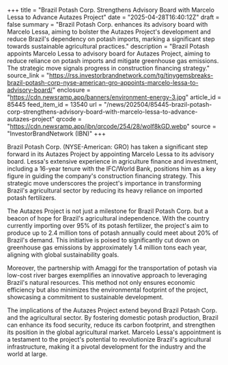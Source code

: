 +++
title = "Brazil Potash Corp. Strengthens Advisory Board with Marcelo Lessa to Advance Autazes Project"
date = "2025-04-28T16:40:12Z"
draft = false
summary = "Brazil Potash Corp. enhances its advisory board with Marcelo Lessa, aiming to bolster the Autazes Project's development and reduce Brazil's dependency on potash imports, marking a significant step towards sustainable agricultural practices."
description = "Brazil Potash appoints Marcelo Lessa to advisory board for Autazes Project, aiming to reduce reliance on potash imports and mitigate greenhouse gas emissions. The strategic move signals progress in construction financing strategy."
source_link = "https://rss.investorbrandnetwork.com/tg/tinygemsbreaks-brazil-potash-corp-nyse-american-gro-appoints-marcelo-lessa-to-advisory-board/"
enclosure = "https://cdn.newsramp.app/banners/environment-energy-3.jpg"
article_id = 85445
feed_item_id = 13540
url = "/news/202504/85445-brazil-potash-corp-strengthens-advisory-board-with-marcelo-lessa-to-advance-autazes-project"
qrcode = "https://cdn.newsramp.app/ibn/qrcode/254/28/wolf8kGD.webp"
source = "InvestorBrandNetwork (IBN)"
+++

<p>Brazil Potash Corp. (NYSE-American: GRO) has taken a significant step forward in its Autazes Project by appointing Marcelo Lessa to its advisory board. Lessa's extensive experience in agriculture finance and investment, including a 16-year tenure with the IFC/World Bank, positions him as a key figure in guiding the company's construction financing strategy. This strategic move underscores the project's importance in transforming Brazil's agricultural sector by reducing its heavy reliance on imported potash fertilizers.</p><p>The Autazes Project is not just a milestone for Brazil Potash Corp. but a beacon of hope for Brazil's agricultural independence. With the country currently importing over 95% of its potash fertilizer, the project's aim to produce up to 2.4 million tons of potash annually could meet about 20% of Brazil's demand. This initiative is poised to significantly cut down on greenhouse gas emissions by approximately 1.4 million tons each year, aligning with global sustainability goals.</p><p>Moreover, the partnership with Amaggi for the transportation of potash via low-cost river barges exemplifies an innovative approach to leveraging Brazil's natural resources. This method not only ensures economic efficiency but also minimizes the environmental footprint of the project, showcasing a commitment to sustainable development.</p><p>The implications of the Autazes Project extend beyond Brazil Potash Corp. and the agricultural sector. By fostering domestic potash production, Brazil can enhance its food security, reduce its carbon footprint, and strengthen its position in the global agricultural market. Marcelo Lessa's appointment is a testament to the project's potential to revolutionize Brazil's agricultural infrastructure, making it a pivotal development for the industry and the world at large.</p>